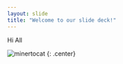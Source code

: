 ```yaml
---
layout: slide
title: "Welcome to our slide deck!"
---
```


Hi All

![minertocat](https://octodex.github.com/images/minertocat.png)
{: .center}
